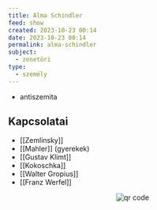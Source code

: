 ```yaml
---
title: Alma Schindler
feed: show
created: 2023-10-23 00:14
date: 2023-10-23 00:14
permalink: alma-schindler
subject:
  - zenetöri
type:
  - személy
---
```


- antiszemita
## Kapcsolatai

- [[Zemlinsky]]
- [[Mahler]] (gyerekek)
- [[Gustav Klimt]]
- [[Kokoschka]]
- [[Walter Gropius]]
- [[Franz Werfel]]



<p style="text-align: center;"><img src="https://chart.googleapis.com/chart?cht=qr&chl=https://notes.andrasdenes.com/alma-schindler&chs=180x180&choe=UTF-8&chld=L|2" alt="qr code"></p>

